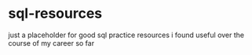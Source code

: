 # sql-resources
just a placeholder for good sql practice resources i found useful over the course of my career so far
